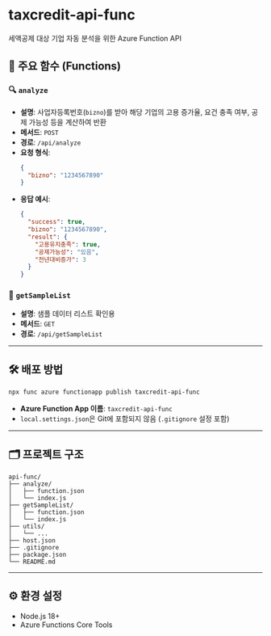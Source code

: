 # taxcredit-api-func

세액공제 대상 기업 자동 분석을 위한 Azure Function API

## 📌 주요 함수 (Functions)

### 🔍 `analyze`
- **설명**: 사업자등록번호(`bizno`)를 받아 해당 기업의 고용 증가율, 요건 충족 여부, 공제 가능성 등을 계산하여 반환
- **메서드**: `POST`
- **경로**: `/api/analyze`
- **요청 형식**:
  ```json
  {
    "bizno": "1234567890"
  }
  ```
- **응답 예시**:
  ```json
  {
    "success": true,
    "bizno": "1234567890",
    "result": {
      "고용유지충족": true,
      "공제가능성": "있음",
      "전년대비증가": 3
    }
  }
  ```

### 🧪 `getSampleList`
- **설명**: 샘플 데이터 리스트 확인용
- **메서드**: `GET`
- **경로**: `/api/getSampleList`

---

## 🛠 배포 방법

```bash
npx func azure functionapp publish taxcredit-api-func
```

- **Azure Function App 이름**: `taxcredit-api-func`
- `local.settings.json`은 Git에 포함되지 않음 (`.gitignore` 설정 포함)

---

## 🗂 프로젝트 구조

```
api-func/
├── analyze/
│   ├── function.json
│   └── index.js
├── getSampleList/
│   ├── function.json
│   └── index.js
├── utils/
│   └── ...
├── host.json
├── .gitignore
├── package.json
└── README.md
```

---

## ⚙️ 환경 설정

- Node.js 18+
- Azure Functions Core Tools
